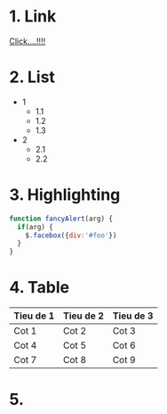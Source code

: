 # 1. Link
[Click....!!!!](http://google.com)
# 2. List
  * 1
    * 1.1
    * 1.2
    * 1.3
  * 2
    * 2.1
    * 2.2
#  3. Highlighting
```javascript
function fancyAlert(arg) {
  if(arg) {
    $.facebox({div:'#foo'})
  }
}
```
 # 4. Table
 Tieu de 1|Tieu de 2| Tieu de 3
 ---------|---------|----------
 Cot 1|Cot 2|Cot 3
  Cot 4|Cot 5|Cot 6
   Cot 7|Cot 8|Cot 9
 # 5.
